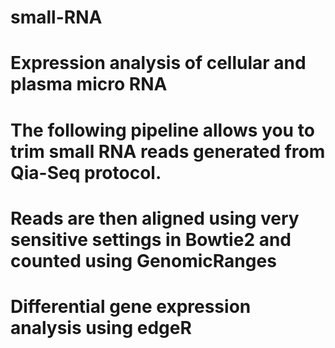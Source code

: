 # small-RNA
# Expression analysis of cellular and plasma micro RNA
# The following pipeline allows you to trim small RNA reads generated from Qia-Seq protocol.
# Reads are then aligned using very sensitive settings in Bowtie2 and counted using GenomicRanges
# Differential gene expression analysis using edgeR

